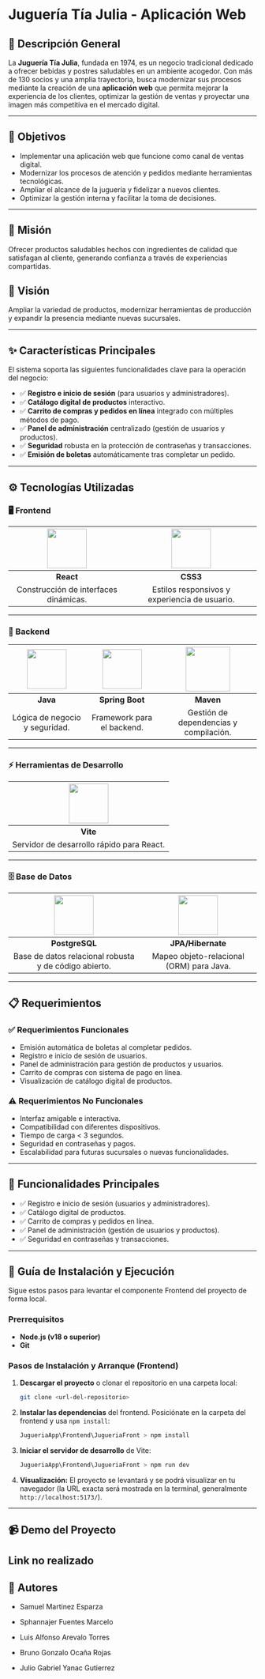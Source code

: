 #  Juguería Tía Julia - Aplicación Web

## 📌 Descripción General
La **Juguería Tía Julia**, fundada en 1974, es un negocio tradicional dedicado a ofrecer bebidas y postres saludables en un ambiente acogedor. Con más de 130 socios y una amplia trayectoria, busca modernizar sus procesos mediante la creación de una **aplicación web** que permita mejorar la experiencia de los clientes, optimizar la gestión de ventas y proyectar una imagen más competitiva en el mercado digital.

---

## 🎯 Objetivos
- Implementar una aplicación web que funcione como canal de ventas digital.  
- Modernizar los procesos de atención y pedidos mediante herramientas tecnológicas.  
- Ampliar el alcance de la juguería y fidelizar a nuevos clientes.  
- Optimizar la gestión interna y facilitar la toma de decisiones.  

---

## 🧾 Misión
Ofrecer productos saludables hechos con ingredientes de calidad que satisfagan al cliente, generando confianza a través de experiencias compartidas.

## 👀 Visión
Ampliar la variedad de productos, modernizar herramientas de producción y expandir la presencia mediante nuevas sucursales.

---
## ✨ Características Principales 

El sistema soporta las siguientes funcionalidades clave para la operación del negocio:

- ✅ **Registro e inicio de sesión** (para usuarios y administradores).
- ✅ **Catálogo digital de productos** interactivo.
- ✅ **Carrito de compras y pedidos en línea** integrado con múltiples métodos de pago.
- ✅ **Panel de administración** centralizado (gestión de usuarios y productos).
- ✅ **Seguridad** robusta en la protección de contraseñas y transacciones.
- ✅ **Emisión de boletas** automáticamente tras completar un pedido.

---
## ⚙️ Tecnologías Utilizadas

### 🖥️ Frontend

| <img src="https://images.icon-icons.com/2415/PNG/512/react_original_logo_icon_146374.png" width="80"/> | <img src="https://images.icon-icons.com/2415/PNG/512/css_plain_logo_icon_146573.png" width="80"/> |
|:-------------:|:-------------:|
| **React** | **CSS3** |
| Construcción de interfaces dinámicas. | Estilos responsivos y experiencia de usuario. |

---

### 🔧 Backend

| <img src="https://cdn-icons-png.flaticon.com/512/5968/5968282.png" width="80"/> | <img src="https://cdn.worldvectorlogo.com/logos/spring-3.svg" width="80"/> | <img src="https://cdn.jsdelivr.net/gh/devicons/devicon/icons/maven/maven-original-wordmark.svg" width="90"/> |
|:-------------:|:-------------:|:-------------:|
| **Java** | **Spring Boot** | **Maven** |
| Lógica de negocio y seguridad. | Framework para el backend. | Gestión de dependencias y compilación. |

---

### ⚡ Herramientas de Desarrollo

| <img src="https://vitejs.dev/logo.svg" width="80"/> |
|:-------------:|
| **Vite** |
| Servidor de desarrollo rápido para React. |

---

### 🗄️ Base de Datos

| <img src="https://www.postgresql.org/media/img/about/press/elephant.png" width="80"/> | <img src="https://cdn.jsdelivr.net/gh/devicons/devicon/icons/hibernate/hibernate-original.svg" width="80"/> |
|:-------------:|:-------------:|
| **PostgreSQL** | **JPA/Hibernate** |
| Base de datos relacional robusta y de código abierto. | Mapeo objeto-relacional (ORM) para Java. |

---

## 📋 Requerimientos

### ✅ Requerimientos Funcionales
- Emisión automática de boletas al completar pedidos.  
- Registro e inicio de sesión de usuarios.  
- Panel de administración para gestión de productos y usuarios.  
- Carrito de compras con sistema de pago en línea.  
- Visualización de catálogo digital de productos.  

### ⚠️ Requerimientos No Funcionales
- Interfaz amigable e interactiva.  
- Compatibilidad con diferentes dispositivos.  
- Tiempo de carga < 3 segundos.  
- Seguridad en contraseñas y pagos.  
- Escalabilidad para futuras sucursales o nuevas funcionalidades.  

---

## 🚀 Funcionalidades Principales
- ✅ Registro e inicio de sesión (usuarios y administradores).  
- ✅ Catálogo digital de productos.  
- ✅ Carrito de compras y pedidos en línea.  
- ✅ Panel de administración (gestión de usuarios y productos).  
- ✅ Seguridad en contraseñas y transacciones.  

---

## 🔧 Guía de Instalación y Ejecución

Sigue estos pasos para levantar el componente Frontend del proyecto de forma local.

### Prerrequisitos

* **Node.js (v18 o superior)**
* **Git**

### Pasos de Instalación y Arranque (Frontend)

1.  **Descargar el proyecto** o clonar el repositorio en una carpeta local:

    ```bash
    git clone <url-del-repositorio>
    ```

2.  **Instalar las dependencias** del frontend. Posiciónate en la carpeta del frontend y usa `npm install`:

    ```bash
    JugueriaApp\Frontend\JugueriaFront > npm install
    ```

3.  **Iniciar el servidor de desarrollo** de Vite:

    ```bash
    JugueriaApp\Frontend\JugueriaFront > npm run dev
    ```

4.  **Visualización:** El proyecto se levantará y se podrá visualizar en tu navegador (la URL exacta será mostrada en la terminal, generalmente `http://localhost:5173/`).
---
## 📹 Demo del Proyecto
Link no realizado
---

## 👥 Autores
- Samuel Martinez Esparza

- Sphannajer Fuentes Marcelo

- Luis Alfonso Arevalo Torres

- Bruno Gonzalo Ocaña Rojas

- Julio Gabriel Yanac Gutierrez
